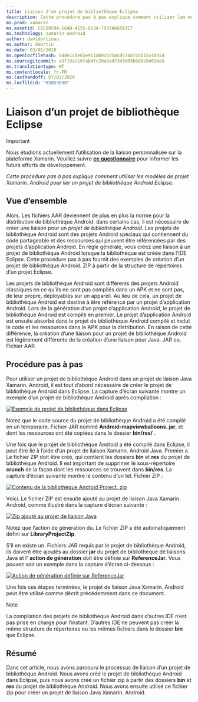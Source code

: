 ```yaml
---
title: Liaison d’un projet de bibliothèque Eclipse
description: Cette procédure pas à pas explique comment utiliser les modèles de projet Xamarin. Android pour lier un projet de bibliothèque Android Eclipse.
ms.prod: xamarin
ms.assetid: CEE90F8A-164B-4155-813A-7537A665A7E7
ms.technology: xamarin-android
author: davidortinau
ms.author: daortin
ms.date: 03/01/2018
ms.openlocfilehash: 54de1cde65e9c1ab9cb758c057a87c6b15c4da54
ms.sourcegitcommit: a3f13a216fab4fc20a9adf343895b9d6a54634a5
ms.translationtype: MT
ms.contentlocale: fr-FR
ms.lasthandoff: 07/02/2020
ms.locfileid: "85853038"
---
```

# <a name="binding-an-eclipse-library-project"></a>Liaison d’un projet de bibliothèque Eclipse

> [!IMPORTANT]
> Nous étudions actuellement l’utilisation de la liaison personnalisée sur la plateforme Xamarin. Veuillez suivre [**ce questionnaire**](https://www.surveymonkey.com/r/KKBHNLT) pour informer les futurs efforts de développement.

_Cette procédure pas à pas explique comment utiliser les modèles de projet Xamarin. Android pour lier un projet de bibliothèque Android Eclipse._

## <a name="overview"></a>Vue d’ensemble

Alors. Les fichiers AAR deviennent de plus en plus la norme pour la distribution de bibliothèque Android. dans certains cas, il est nécessaire de créer une liaison pour un *projet de bibliothèque Android*. Les projets de bibliothèque Android sont des projets Android spéciaux qui contiennent du code partageable et des ressources qui peuvent être référencées par des projets d’application Android. En règle générale, vous créez une liaison à un projet de bibliothèque Android lorsque la bibliothèque est créée dans l’IDE Eclipse.
Cette procédure pas à pas fournit des exemples de création d’un projet de bibliothèque Android. ZIP à partir de la structure de répertoires d’un projet Eclipse.

Les projets de bibliothèque Android sont différents des projets Android classiques en ce qu’ils ne sont pas compilés dans un APK et ne sont pas, de leur propre, déployables sur un appareil. Au lieu de cela, un projet de bibliothèque Android est destiné à être référencé par un projet d’application Android. Lors de la génération d’un projet d’application Android, le projet de bibliothèque Android est compilé en premier. Le projet d’application Android est ensuite absorbé dans le projet de bibliothèque Android compilé et inclut le code et les ressources dans le APK pour la distribution. En raison de cette différence, la création d’une liaison pour un projet de bibliothèque Android est légèrement différente de la création d’une liaison pour Java. JAR ou. Fichier AAR.

## <a name="walkthrough"></a>Procédure pas à pas

Pour utiliser un projet de bibliothèque Android dans un projet de liaison Java Xamarin. Android, il est tout d’abord nécessaire de créer le projet de bibliothèque Android dans Eclipse. La capture d’écran suivante montre un exemple d’un projet de bibliothèque Android après compilation : 

[![Exemple de projet de bibliothèque dans Eclipse](binding-a-library-project-images/build-lib-in-eclipse.png)](binding-a-library-project-images/build-lib-in-eclipse.png#lightbox)

Notez que le code source du projet de bibliothèque Android a été compilé en un temporaire. Fichier JAR nommé **Android-mapviewballoons. jar**, et dont les ressources ont été copiées dans le dossier **bin/res/** . 

Une fois que le projet de bibliothèque Android a été compilé dans Eclipse, il peut être lié à l’aide d’un projet de liaison Xamarin. Android Java. Premier a. Le fichier ZIP doit être créé, qui contient les dossiers **bin** et **res** du projet de bibliothèque Android. Il est important de supprimer le sous-répertoire **crunch** de la façon dont les ressources se trouvent dans **bin/res**. La capture d’écran suivante montre le contenu d’un tel. Fichier ZIP : 

[![Contenu de la bibliothèque Android Project. zip](binding-a-library-project-images/contents-of-zip-file.png)](binding-a-library-project-images/contents-of-zip-file.png#lightbox)

Voici. Le fichier ZIP est ensuite ajouté au projet de liaison Java Xamarin. Android, comme illustré dans la capture d’écran suivante :

[![Zip ajouté au projet de liaison Java](binding-a-library-project-images/zip-in-binding-project.png)](binding-a-library-project-images/zip-in-binding-project.png#lightbox)

Notez que l’action de génération du. Le fichier ZIP a été automatiquement défini sur **LibraryProjectZip**.

S’il en existe un. Fichiers JAR requis par le projet de bibliothèque Android, ils doivent être ajoutés au dossier **jar** du projet de bibliothèque de liaisons Java et l' **action de génération** doit être définie sur **ReferenceJar**. Vous pouvez voir un exemple dans la capture d’écran ci-dessous : 

[![Action de génération définie sur ReferenceJar](binding-a-library-project-images/set-to-referencejar.png)](binding-a-library-project-images/set-to-referencejar.png#lightbox)

Une fois ces étapes terminées, le projet de liaison Java Xamarin. Android peut être utilisé comme décrit précédemment dans ce document.

> [!NOTE]
> La compilation des projets de bibliothèque Android dans d’autres IDE n’est pas prise en charge pour l’instant. D’autres IDE ne peuvent pas créer la même structure de répertoires ou les mêmes fichiers dans le dossier **bin** que Eclipse. 

## <a name="summary"></a>Résumé

Dans cet article, nous avons parcouru le processus de liaison d’un projet de bibliothèque Android. Nous avons créé le projet de bibliothèque Android dans Eclipse, puis nous avons créé un fichier zip à partir des dossiers **bin** et **res** du projet de bibliothèque Android. Nous avons ensuite utilisé ce fichier zip pour créer un projet de liaison Java Xamarin. Android. 
